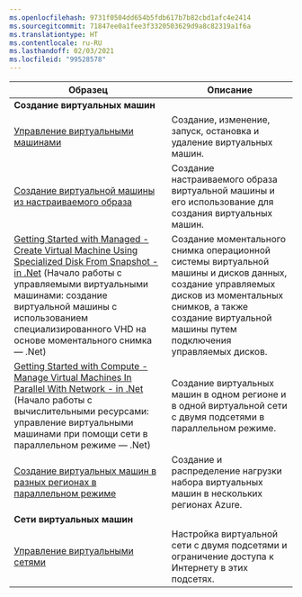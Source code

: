 ```yaml
---
ms.openlocfilehash: 9731f0504dd654b5fdb617b7b82cbd1afc4e2414
ms.sourcegitcommit: 71847ee0a1fee3f3320503629d9a8c82319a1f6a
ms.translationtype: HT
ms.contentlocale: ru-RU
ms.lasthandoff: 02/03/2021
ms.locfileid: "99528578"
---
```

| Образец  | Описание |
|---|---|
| **Создание виртуальных машин** ||
| [Управление виртуальными машинами][1] | Создание, изменение, запуск, остановка и удаление виртуальных машин. |
| [Создание виртуальной машины из настраиваемого образа][2] | Создание настраиваемого образа виртуальной машины и его использование для создания виртуальных машин. | 
| [Getting Started with Managed - Create Virtual Machine Using Specialized Disk From Snapshot - in .Net][3] (Начало работы с управляемыми виртуальными машинами: создание виртуальной машины с использованием специализированного VHD на основе моментального снимка — .Net) | Создание моментального снимка операционной системы виртуальной машины и дисков данных, создание управляемых дисков из моментальных снимков, а также создание виртуальной машины путем подключения управляемых дисков. |  
| [Getting Started with Compute - Manage Virtual Machines In Parallel With Network - in .Net][4] (Начало работы с вычислительными ресурсами: управление виртуальными машинами при помощи сети в параллельном режиме — .Net) | Создание виртуальных машин в одном регионе и в одной виртуальной сети с двумя подсетями в параллельном режиме. |
| [Создание виртуальных машин в разных регионах в параллельном режиме][5] | Создание и распределение нагрузки набора виртуальных машин в нескольких регионах Azure. |
| **Сети виртуальных машин** || 
| [Управление виртуальными сетями][6] | Настройка виртуальной сети с двумя подсетями и ограничение доступа к Интернету в этих подсетях. |

[1]: ../index.yml
[2]: https://github.com/Azure-Samples/managed-disk-java-create-virtual-machine-using-custom-image/
[3]: https://github.com/Azure-Samples/managed-disk-java-create-virtual-machine-using-specialized-disk-from-vhd/
[4]: https://github.com/Azure-Samples/compute-java-manage-virtual-machines-in-parallel/
[5]: ../index.yml
[6]: ../index.yml
